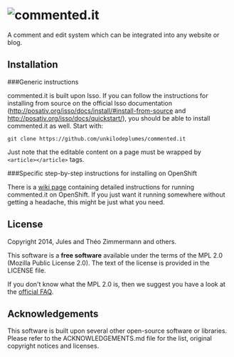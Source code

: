 ![commented.it](http://unkilodeplumes.fr/images/commentedit.png)
============

A comment and edit system which can be integrated into any website or blog.

Installation
------------

###Generic instructions

commented.it is built upon Isso.
If you can follow the instructions for installing from source on the official Isso documentation
(http://posativ.org/isso/docs/install/#install-from-source and http://posativ.org/isso/docs/quickstart/),
you should be able to install commented.it as well. Start with:
```
git clone https://github.com/unkilodeplumes/commented.it
```
Just note that the editable content on a page must be wrapped by ```<article></article>``` tags.

###Specific step-by-step instructions for installing on OpenShift

There is a [wiki page](wiki/How-to-install-on-OpenShift) containing detailed instructions for running
commented.it on OpenShift.
If you just want it running somewhere without getting a headache, this might be just what you need.

License
-------

Copyright 2014, Jules and Théo Zimmermann and others.

This software is a **free software** available under the terms of the MPL 2.0 (Mozilla Public License 2.0).
The text of the license is provided in the LICENSE file.

If you don't know what the MPL 2.0 is, then we suggest you have a look at the
[official FAQ](https://www.mozilla.org/MPL/2.0/FAQ.html).

Acknowledgements
----------------

This software is built upon several other open-source software or libraries.
Please refer to the ACKNOWLEDGEMENTS.md file for the list,
original copyright notices and licenses.


